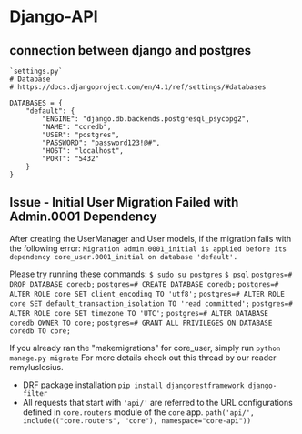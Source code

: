 # Django-API

## connection between django and postgres

```
`settings.py`
# Database
# https://docs.djangoproject.com/en/4.1/ref/settings/#databases

DATABASES = {
    "default": {
        "ENGINE": "django.db.backends.postgresql_psycopg2",
        "NAME": "coredb",
        "USER": "postgres",
        "PASSWORD": "password123!@#",
        "HOST": "localhost",
        "PORT": "5432"
    }
}
```

## Issue - Initial User Migration Failed with Admin.0001 Dependency

After creating the UserManager and User models, if the migration fails with the following error:
`Migration admin.0001_initial is applied before its dependency core_user.0001_initial on database 'default'.`

Please try running these commands:
`$ sudo su postgres`
`$ psql`
`postgres=# DROP DATABASE coredb;`
`postgres=# CREATE DATABASE coredb;`
`postgres=# ALTER ROLE core SET client_encoding TO 'utf8';`
`postgres=# ALTER ROLE core SET default_transaction_isolation TO 'read committed';`
`postgres=# ALTER ROLE core SET timezone TO 'UTC';`
`postgres=# ALTER DATABASE coredb OWNER TO core;`
`postgres=# GRANT ALL PRIVILEGES ON DATABASE coredb TO core;`

If you already ran the "makemigrations" for core_user, simply run `python manage.py migrate`
For more details check out this thread by our reader remyluslosius.

- DRF package installation `pip install djangorestframework django-filter`
- All requests that start with `'api/'` are referred to the URL configurations defined in `core.routers` module of the `core` app.
  `path('api/', include(("core.routers", "core"), namespace="core-api"))`
